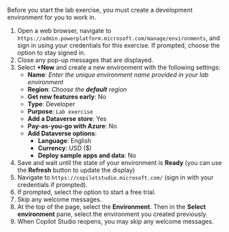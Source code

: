 
Before you start the lab exercise, you must create a development environment for you to work in.

1. Open a web browser, navigate to `https://admin.powerplatform.microsoft.com/manage/environments`, and sign in using your credentials for this exercise. If prompted, choose the option to stay signed in.
1. Close any pop-up messages that are displayed.
1. Select **+New** and create a new environment with the following settings:
    - **Name**: *Enter the unique environment name provided in your lab environment*
    - **Region**: *Choose the **default** region*
    - **Get new features early**: No
    - **Type**: Developer
    - **Purpose**: `Lab exercise`
    - **Add a Dataverse store**: Yes
    - **Pay-as-you-go with Azure**: No
    - **Add Dataverse options**:
        - **Language**: English
        - **Currency**: USD ($)
        - **Deploy sample apps and data**: No
1. Save and wait until the state of your environment is **Ready** (you can use the **Refresh** button to update the display)
1. Navigate to `https://copilotstudio.microsoft.com/` (sign in with your credentials if prompted).
1. If prompted, select the option to start a free trial.
1. Skip any welcome messages.
1. At the top of the page, select the **Environment**. Then in the **Select environment** pane, select the environment you created previously.
1. When Copilot Studio reopens, you may skip any welcome messages.

